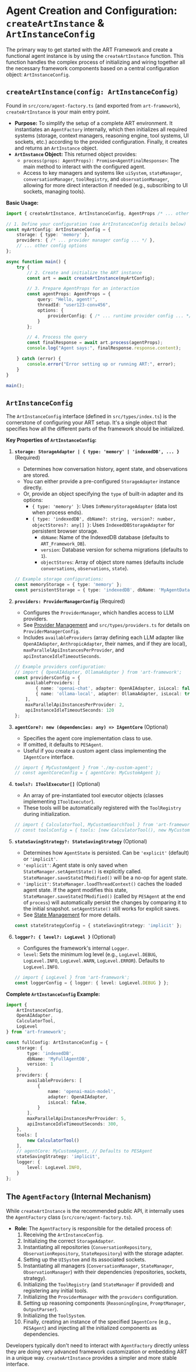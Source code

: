 # Agent Creation and Configuration: `createArtInstance` & `ArtInstanceConfig`

The primary way to get started with the ART Framework and create a functional agent instance is by using the `createArtInstance` function. This function handles the complex process of initializing and wiring together all the necessary framework components based on a central configuration object: `ArtInstanceConfig`.

## `createArtInstance(config: ArtInstanceConfig)`

Found in `src/core/agent-factory.ts` (and exported from `art-framework`), `createArtInstance` is your main entry point.

*   **Purpose:** To simplify the setup of a complete ART environment. It instantiates an `AgentFactory` internally, which then initializes all required systems (storage, context managers, reasoning engine, tool systems, UI sockets, etc.) according to the provided configuration. Finally, it creates and returns an `ArtInstance` object.
*   **`ArtInstance` Object:** This returned object provides:
    *   `process(props: AgentProps): Promise<AgentFinalResponse>`: The main method to interact with the configured agent.
    *   Access to key managers and systems like `uiSystem`, `stateManager`, `conversationManager`, `toolRegistry`, and `observationManager`, allowing for more direct interaction if needed (e.g., subscribing to UI sockets, managing tools).

**Basic Usage:**

```typescript
import { createArtInstance, ArtInstanceConfig, AgentProps /* ... other imports */ } from 'art-framework';

// 1. Define your configuration (see ArtInstanceConfig details below)
const myArtConfig: ArtInstanceConfig = {
    storage: { type: 'memory' },
    providers: { /* ... provider manager config ... */ },
    // ... other config options
};

async function main() {
    try {
        // 2. Create and initialize the ART instance
        const art = await createArtInstance(myArtConfig);

        // 3. Prepare AgentProps for an interaction
        const agentProps: AgentProps = {
            query: "Hello, agent!",
            threadId: "user123-conv456",
            options: {
                providerConfig: { /* ... runtime provider config ... */ }
            }
        };

        // 4. Process the query
        const finalResponse = await art.process(agentProps);
        console.log("Agent says:", finalResponse.response.content);

    } catch (error) {
        console.error("Error setting up or running ART:", error);
    }
}

main();
```

## `ArtInstanceConfig`

The `ArtInstanceConfig` interface (defined in `src/types/index.ts`) is the cornerstone of configuring your ART setup. It's a single object that specifies how all the different parts of the framework should be initialized.

**Key Properties of `ArtInstanceConfig`:**

1.  **`storage: StorageAdapter | { type: 'memory' | 'indexedDB', ... }`** (Required)
    *   Determines how conversation history, agent state, and observations are stored.
    *   You can either provide a pre-configured `StorageAdapter` instance directly.
    *   Or, provide an object specifying the `type` of built-in adapter and its options:
        *   `{ type: 'memory' }`: Uses `InMemoryStorageAdapter` (data lost when process ends).
        *   `{ type: 'indexedDB', dbName?: string, version?: number, objectStores?: any[] }`: Uses `IndexedDBStorageAdapter` for persistent browser storage.
            *   `dbName`: Name of the IndexedDB database (defaults to `ART_Framework_DB`).
            *   `version`: Database version for schema migrations (defaults to `1`).
            *   `objectStores`: Array of object store names (defaults include `conversations`, `observations`, `state`).

    ```typescript
    // Example storage configurations:
    const memoryStorage = { type: 'memory' };
    const persistentStorage = { type: 'indexedDB', dbName: 'MyAgentData_v2', version: 2 };
    ```

2.  **`providers: ProviderManagerConfig`** (Required)
    *   Configures the `ProviderManager`, which handles access to LLM providers.
    *   See [Provider Management](provider-management.md) and `src/types/providers.ts` for details on `ProviderManagerConfig`.
    *   Includes `availableProviders` (array defining each LLM adapter like `OpenAIAdapter`, `AnthropicAdapter`, their names, and if they are local), `maxParallelApiInstancesPerProvider`, and `apiInstanceIdleTimeoutSeconds`.

    ```typescript
    // Example providers configuration:
    // import { OpenAIAdapter, OllamaAdapter } from 'art-framework';
    const providersConfig = {
        availableProviders: [
            { name: 'openai-chat', adapter: OpenAIAdapter, isLocal: false },
            { name: 'ollama-local', adapter: OllamaAdapter, isLocal: true }
        ],
        maxParallelApiInstancesPerProvider: 2,
        apiInstanceIdleTimeoutSeconds: 120
    };
    ```

3.  **`agentCore?: new (dependencies: any) => IAgentCore`** (Optional)
    *   Specifies the agent core implementation class to use.
    *   If omitted, it defaults to `PESAgent`.
    *   Useful if you create a custom agent class implementing the `IAgentCore` interface.

    ```typescript
    // import { MyCustomAgent } from './my-custom-agent';
    // const agentCoreConfig = { agentCore: MyCustomAgent };
    ```

4.  **`tools?: IToolExecutor[]`** (Optional)
    *   An array of pre-instantiated tool executor objects (classes implementing `IToolExecutor`).
    *   These tools will be automatically registered with the `ToolRegistry` during initialization.

    ```typescript
    // import { CalculatorTool, MyCustomSearchTool } from 'art-framework'; // or from your project
    // const toolsConfig = { tools: [new CalculatorTool(), new MyCustomSearchTool()] };
    ```

5.  **`stateSavingStrategy?: StateSavingStrategy`** (Optional)
    *   Determines how `AgentState` is persisted. Can be `'explicit'` (default) or `'implicit'`.
    *   `'explicit'`: Agent state is only saved when `StateManager.setAgentState()` is explicitly called. `StateManager.saveStateIfModified()` will be a no-op for agent state.
    *   `'implicit'`: `StateManager.loadThreadContext()` caches the loaded agent state. If the agent modifies this state, `StateManager.saveStateIfModified()` (called by `PESAgent` at the end of `process`) will automatically persist the changes by comparing it to the initial snapshot. `setAgentState()` still works for explicit saves.
    *   See [State Management](./state-management.md) for more details.

    ```typescript
    const stateStrategyConfig = { stateSavingStrategy: 'implicit' };
    ```

6.  **`logger?: { level?: LogLevel }`** (Optional)
    *   Configures the framework's internal `Logger`.
    *   `level`: Sets the minimum log level (e.g., `LogLevel.DEBUG`, `LogLevel.INFO`, `LogLevel.WARN`, `LogLevel.ERROR`). Defaults to `LogLevel.INFO`.

    ```typescript
    // import { LogLevel } from 'art-framework';
    const loggerConfig = { logger: { level: LogLevel.DEBUG } };
    ```

**Complete `ArtInstanceConfig` Example:**

```typescript
import {
    ArtInstanceConfig,
    OpenAIAdapter,
    CalculatorTool,
    LogLevel
} from 'art-framework';

const fullConfig: ArtInstanceConfig = {
    storage: {
        type: 'indexedDB',
        dbName: 'MyFullAgentDB',
        version: 1
    },
    providers: {
        availableProviders: [
            {
                name: 'openai-main-model',
                adapter: OpenAIAdapter,
                isLocal: false,
            }
        ],
        maxParallelApiInstancesPerProvider: 5,
        apiInstanceIdleTimeoutSeconds: 300,
    },
    tools: [
        new CalculatorTool()
    ],
    // agentCore: MyCustomAgent, // Defaults to PESAgent
    stateSavingStrategy: 'implicit',
    logger: {
        level: LogLevel.INFO,
    }
};
```

## The `AgentFactory` (Internal Mechanism)

While `createArtInstance` is the recommended public API, it internally uses the `AgentFactory` class (`src/core/agent-factory.ts`).

*   **Role:** The `AgentFactory` is responsible for the detailed process of:
    1.  Receiving the `ArtInstanceConfig`.
    2.  Initializing the correct `StorageAdapter`.
    3.  Instantiating all repositories (`ConversationRepository`, `ObservationRepository`, `StateRepository`) with the storage adapter.
    4.  Setting up the `UISystem` and its associated sockets.
    5.  Instantiating all managers (`ConversationManager`, `StateManager`, `ObservationManager`) with their dependencies (repositories, sockets, strategy).
    6.  Initializing the `ToolRegistry` (and `StateManager` if provided) and registering any initial tools.
    7.  Initializing the `ProviderManager` with the `providers` configuration.
    8.  Setting up reasoning components (`ReasoningEngine`, `PromptManager`, `OutputParser`).
    9.  Initializing the `ToolSystem`.
    10. Finally, creating an instance of the specified `IAgentCore` (e.g., `PESAgent`) and injecting all the initialized components as dependencies.

Developers typically don't need to interact with `AgentFactory` directly unless they are doing very advanced framework customization or embedding ART in a unique way. `createArtInstance` provides a simpler and more stable interface.